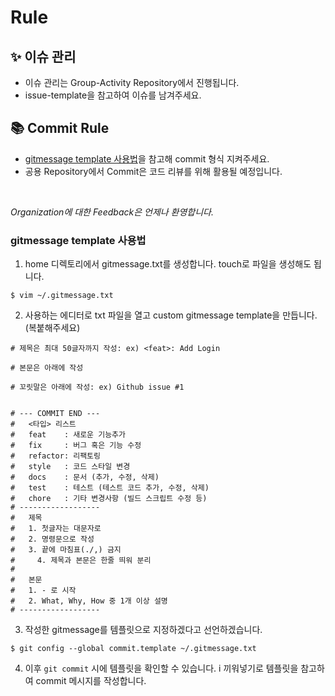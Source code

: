 # Rule

## ✨ 이슈 관리

- 이슈 관리는 Group-Activity Repository에서 진행됩니다.
- issue-template을 참고하여 이슈를 남겨주세요.

## 📚 Commit Rule

- [gitmessage template 사용법](#gitmessage-template-사용법)을 참고해 commit 형식 지켜주세요.
- 공용 Repository에서 Commit은 코드 리뷰를 위해 활용될 예정입니다.

</br>

*Organization에 대한 Feedback은 언제나 환영합니다.*


### gitmessage template 사용법
1. home 디렉토리에서 gitmessage.txt를 생성합니다. touch로 파일을 생성해도 됩니다.

```
$ vim ~/.gitmessage.txt
```

2. 사용하는 에디터로 txt 파일을 열고 custom gitmessage template을 만듭니다. (복붙해주세요)

```
# 제목은 최대 50글자까지 작성: ex) <feat>: Add Login

# 본문은 아래에 작성

# 꼬릿말은 아래에 작성: ex) Github issue #1


# --- COMMIT END ---
#   <타입> 리스트
#   feat    : 새로운 기능추가
#   fix     : 버그 혹은 기능 수정
#   refactor: 리팩토링
#   style   : 코드 스타일 변경
#   docs    : 문서 (추가, 수정, 삭제)
#   test    : 테스트 (테스트 코드 추가, 수정, 삭제)
#   chore   : 기타 변경사항 (빌드 스크립트 수정 등)
# ------------------
#   제목
#   1. 첫글자는 대문자로
#   2. 명령문으로 작성
#   3. 끝에 마침표(./,) 금지
#     4. 제목과 본문은 한줄 띄워 분리
#
#   본문
#   1. - 로 시작
#   2. What, Why, How 중 1개 이상 설명
# ------------------

```

3. 작성한 gitmessage를 템플릿으로 지정하겠다고 선언하겠습니다.

```
$ git config --global commit.template ~/.gitmessage.txt
```

4. 이후 `git commit` 시에 템플릿을 확인할 수 있습니다. i 끼워넣기로 템플릿을 참고하여 commit 메시지를 작성합니다.

</br>

